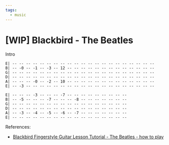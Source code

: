 ```yaml
---
tags:
  - music
---
```


# [WIP] Blackbird - The Beatles

Intro<br>
```
E| -- -- -- -- -- -- -- -- -- -- -- -- -- -- -- -- -- -- -- -- --
B| -- -0 -- -1 -- -3 -- 12 -- -- -- -- -- -- -- -- -- -- -- -- --
G| -- -- -- -- -- -- -- -- -- -- -- -- -- -- -- -- -- -- -- -- --
D| -- -- -- -- -- -- -- -- -- -- -- -- -- -- -- -- -- -- -- -- --
A| -- -- -- -0 -- -2 -- 10 -- -- -- -- -- -- -- -- -- -- -- -- --
E| -- -3 -- -- -- -- -- -- -- -- -- -- -- -- -- -- -- -- -- -- --
```

```
E| -- -- -- -3 -- -- -- -7 -- -- -- -- -- -- -- -- -- 
B| -- -5 -- -- -- -7 -- -- -- -8 -- -- -- -- -- -- -- 
G| -- -- -- -- -- -- -- -- -- -- -- -- -- -- -- -- -- 
D| -- -- -- -- -- -- -- -- -- -- -- -- -- -- -- -- -- 
A| -- -3 -- -4 -- -5 -- -6 -- -7 -- -- -- -- -- -- -- 
E| -- -- -- -- -- -- -- -- -- -- -- -- -- -- -- -- -- 
```

References:
- [Blackbird Fingerstyle Guitar Lesson Tutorial - The Beatles - how to play](https://www.youtube.com/watch?v=1bCNj51cdNg&t=1s)
